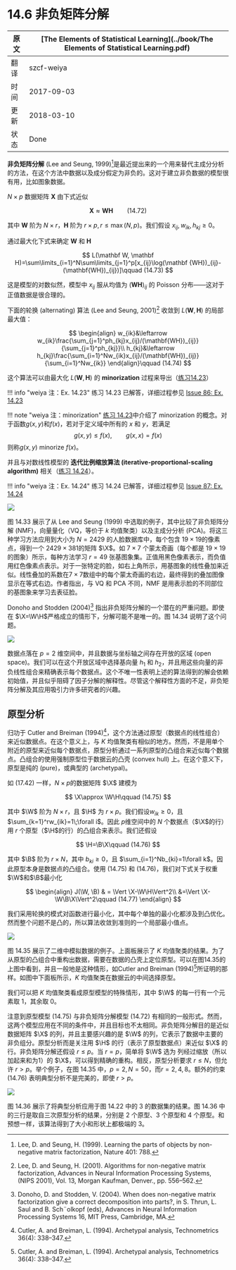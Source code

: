 # 14.6 非负矩阵分解

| 原文   | [The Elements of Statistical Learning](../book/The Elements of Statistical Learning.pdf) |
| ---- | ---------------------------------------- |
| 翻译   | szcf-weiya                               |
| 时间   | 2017-09-03                   |
|更新|2018-03-10|
|状态|Done|


**非负矩阵分解** (Lee and Seung, 1999)[^1]是最近提出来的一个用来替代主成分分析的方法，在这个方法中数据以及成分假定为非负的。这对于建立非负数据的模型很有用，比如图象数据。

$N\times p$ 数据矩阵 $\mathbf X$ 由下式近似

$$
\mathbf X \approx \mathbf W\mathbf H\qquad (14.72)
$$

其中 $\mathbf W$ 阶为 $N\times r$，$\mathbf H$ 阶为 $r\times p, r\le \max(N,p)$。我们假设 $x_{ij}, w_{ik}, h_{kj}\ge 0$。

通过最大化下式来确定 $\mathbf W$ 和 $\mathbf H$

$$
L(\mathbf W, \mathbf H)=\sum\limits_{i=1}^N\sum\limits_{j=1}^p[x_{ij}\log(\mathbf {WH})_{ij}-(\mathbf{WH})_{ij})]\qquad (14.73)
$$

这是模型的对数似然，模型中 $x_{ij}$ 服从均值为 $(\mathbf{WH})_{ij}$ 的 Poisson 分布——这对于正值数据是很合理的。

下面的轮换 (alternating) 算法 (Lee and Seung, 2001)[^2] 收敛到 $L(\mathbf W, \mathbf H)$ 的局部最大值：

<!-- 
$$
\begin{array}{ll}
w_{ik}&\leftarrow w_{ik}\frac{\sum_{j=1}^ph_{kj}x_{ij}/(\mathbf{WH}_{ij})}{\sum_{j=1}^ph_{kj}}\\
h_{kj}&\leftarrow h_{kj}\frac{\sum_{j=1}^pw_{ik}x_{ij}/(\mathbf{WH}_{ij})}{\sum_{j=1}^pw_{ik}}
\end{array}\qquad (14.74)
$$
-->


$$
\begin{align}
w_{ik}&\leftarrow w_{ik}\frac{\sum_{j=1}^ph_{kj}x_{ij}/(\mathbf{WH})_{ij}}{\sum_{j=1}^ph_{kj}}\\
h_{kj}&\leftarrow h_{kj}\frac{\sum_{i=1}^Nw_{ik}x_{ij}/(\mathbf{WH})_{ij}}{\sum_{i=1}^Nw_{ik}}
\end{align}\qquad (14.74)
$$

这个算法可以由最大化 $L(\mathbf W, \mathbf H)$ 的 **minorization** 过程来导出（[练习14.23](https://github.com/szcf-weiya/ESL-CN/issues/86)）

!!! info "weiya 注：Ex. 14.23"
    练习 14.23 已解答，详细过程参见 [Issue 86: Ex. 14.23](https://github.com/szcf-weiya/ESL-CN/issues/86)

!!! note "weiya 注：minorization"
    [练习 14.23](https://github.com/szcf-weiya/ESL-CN/issues/86)中介绍了 minorization 的概念。对于函数$g(x, y)$和$f(x)$，若对于定义域中所有的 $x$ 和 $y$，若满足
    $$
    g(x,y)\le f(x),\qquad g(x,x)=f(x)
    $$
    则称$g(x,y)$ minorize $f(x)$。

并且与对数线性模型的 **迭代比例缩放算法 (iterative-proportional-scaling algorithm)** 相关（[练习 14.24](https://github.com/szcf-weiya/ESL-CN/issues/87)）。

!!! info "weiya 注：Ex. 14.24"
    练习 14.24 已解答，详细过程参见 [Issue 87: Ex. 14.24](https://github.com/szcf-weiya/ESL-CN/issues/87)

![](../img/14/fig14.33.png)

图 14.33 展示了从 Lee and Seung (1999) 中选取的例子，其中比较了非负矩阵分解 (NMF)，向量量化（VQ，等价于 $k$ 均值聚类）以及主成分分析 (PCA)。将这三种学习方法应用到大小为 $N=2429$ 的人脸数据库中，每个包含 $19\times 19$的像素点，得到一个 $2429\times 381$的矩阵 $\X$。如 $7\times 7$ 个蒙太奇画（每个都是 $19\times 19$ 的图象）所示，每种方法学习 $r=49$ 张基图象集。正值用黑色像素表示，而负值用红色像素点表示。对于一张特定的脸，如右上角所示，用基图象的线性叠加来近似。线性叠加的系数在$7\times 7$数组中的每个蒙太奇画的右边，最终得到的叠加图像显示在等式右边。作者指出，与 VQ 和 PCA 不同，NMF 是用表示脸的不同部位的基图象来学习去表征脸。

Donoho and Stodden (2004)[^3] 指出非负矩阵分解的一个潜在的严重问题。即使在 $\X=\W\H$严格成立的情形下，分解可能不是唯一的。图 14.34 说明了这个问题。

![](../img/14/fig14.34.png)

数据点落在 $p=2$ 维空间中，并且数据与坐标轴之间存在开放的区域 (open space)。我们可以在这个开放区域中选择基向量 $h_1$ 和 $h_2$，并且用这些向量的非负线性组合来精确表示每个数据点。这个不唯一性表明上述的算法得到的解会依赖初始值，并且似乎阻碍了因子分解的解释性。尽管这个解释性方面的不足，非负矩阵分解及其应用吸引力许多研究者的兴趣。



## 原型分析

归功于 Cutler and Breiman (1994)[^4]，这个方法通过原型（数据点的线性组合）来近似数据点。在这个意义上，与 $K$ 均值聚类有相似的地方。然而，不是用单个附近的原型来近似每个数据点，原型分析通过一系列原型的凸组合来近似每个数据点。凸组合的使用强制原型位于数据云的凸壳 (convex hull) 上。在这个意义下，原型是纯的 (pure)，或典型的 (archetypal)。

如 (17.42) 一样，$N\times p$的数据矩阵 $\X$ 建模为

$$
\X\approx \W\H\qquad (14.75)
$$

其中 $\W$ 阶为 $N\times r$，且 $\H$ 为 $r\times p$。我们假设$w_{ik}\ge 0$，且 $\sum_{k=1}^rw_{ik}=1\;\forall i$。因此 $p$维空间中的 $N$ 个数据点（$\X$的行）用 $r$ 个原型（$\H$的行）的凸组合来表示。我们还假设

$$
\H=\B\X\qquad (14.76)
$$

其中 $\B$ 阶为 $r\times N$，其中 $b_{ki}\ge 0$，且 $\sum_{i=1}^Nb_{ki}=1\forall k$。因此原型本身是数据点的凸组合。使用 (14.75) 和 (14.76)，我们对下式关于权重$\W$和$\B$最小化

$$
\begin{align}
J(\W, \B) & = \Vert \X-\W\H\Vert^2\\
&=\Vert \X-\W\B\X\Vert^2\qquad (14.77)
\end{align}
$$

我们采用轮换的模式对函数进行最小化，其中每个单独的最小化都涉及到凸优化。然而整个问题不是凸的，所以算法收敛到准则的一个局部最小值点。

![](../img/14/fig14.35.png)

图 14.35 展示了二维中模拟数据的例子。上面板展示了 $K$ 均值聚类的结果。为了从原型的凸组合中重构出数据，需要在数据的凸壳上定位原型。可以在图14.35的上图中看到，并且一般地是这种情形，如Cutler and Breiman (1994)[^4]所证明的那样。如图中下面板所示，$K$ 均值聚类在数据云的中间选择原型。

我们可以把 $K$ 均值聚类看成原型模型的特殊情形，其中 $\W$ 的每一行有一个元素取 1，其余取 0。

注意到原型模型 (14.75) 与非负矩阵分解模型 (14.72) 有相同的一般形式。然而，这两个模型应用在不同的条件中，并且目标也不太相同。非负矩阵分解目的是近似数据矩阵 $\X$ 的列，并且主要感兴趣的是 $\W$ 的列，它表示了数据中主要的非负组分。原型分析而是关注用 $\H$ 的行（表示了原型数据点）来近似 $\X$ 的行。非负矩阵分解还假设 $r\le p$。当 $r=p$，简单将 $\W$ 选为 列经过缩放（所以加起来和为1）的 $\X$，可以得到精确的重构。相反，原型分析要求 $r\le N$，但允许 $r>p$。举个例子，在图 14.35 中，$p=2,N=50$，而$r=2,4,8$。额外的约束 (14.76) 表明典型分析不是完美的，即使 $r>p$。

![](../img/14/fig14.36.png)

图 14.36 展示了将典型分析应用于图 14.22 中的 3 的数据集的结果。图 14.36 中的三行是取自三次原型分析的结果，分别是 2 个原型、3 个原型和 4 个原型。和预想一样，该算法得到了大小和形状上都极端的 3。


[^1]: Lee, D. and Seung, H. (1999). Learning the parts of objects by non-negative matrix factorization, Nature 401: 788.
[^2]: Lee, D. and Seung, H. (2001). Algorithms for non-negative matrix factorization, Advances in Neural Information Processing Systems, (NIPS 2001), Vol. 13, Morgan Kaufman, Denver., pp. 556–562.
[^3]: Donoho, D. and Stodden, V. (2004). When does non-negative matrix factorization give a correct decomposition into parts?, in S. Thrun, L. Saul and B. Sch¨olkopf (eds), Advances in Neural Information Processing Systems 16, MIT Press, Cambridge, MA.
[^4]: Cutler, A. and Breiman, L. (1994). Archetypal analysis, Technometrics 36(4): 338–347.

